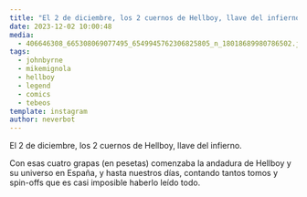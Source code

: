 ```yaml
---
title: "El 2 de diciembre, los 2 cuernos de Hellboy, llave del infierno"
date: 2023-12-02 10:00:48
media: 
  - 406646308_665308069077495_6549945762306825805_n_18018689980786502.jpg
tags: 
  - johnbyrne
  - mikemignola
  - hellboy
  - legend
  - comics
  - tebeos
template: instagram
author: neverbot
---
```


El 2 de diciembre, los 2 cuernos de Hellboy, llave del infierno.

Con esas cuatro grapas (en pesetas) comenzaba la andadura de Hellboy y su universo en España, y hasta nuestros días, contando tantos tomos y spin-offs que es casi imposible haberlo leído todo.
